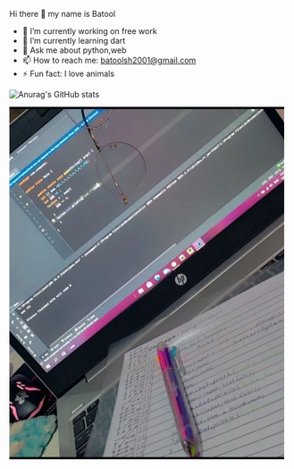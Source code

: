  Hi there 👋 my name is Batool

- 🔭 I’m currently working on free work
- 🌱 I’m currently learning dart
- 💬 Ask me about python,web
- 📫 How to reach me: batoolsh2001@gmail.com
- ⚡ Fun fact: I love animals

![Anurag's GitHub stats](https://github-readme-stats.vercel.app/api?username=anuraghazra&theme=dark&show_icons=true)

![This is an image](https://github.com/batooldshilleh/batooldshilleh/blob/main/image_2022-07-26_091452359.png)

<!--
**batooldshilleh/batooldshilleh** is a ✨ _special_ ✨ repository because its `README.md` (this file) appears on your GitHub profile.

Here are some ideas to get you started:


- 👯 I’m looking to collaborate on Help get some source code
- 🤔 I’m looking for help with python

- 😄 Pronouns: ...

-->
